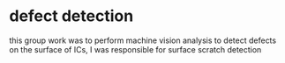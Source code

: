 # defect detection

this group work was to perform machine vision analysis to detect defects on the surface of ICs, I was responsible for surface scratch detection
 